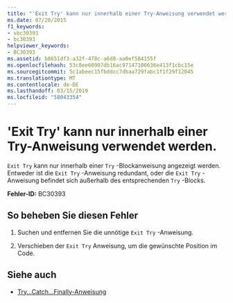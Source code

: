 ```yaml
---
title: "'Exit Try' kann nur innerhalb einer Try-Anweisung verwendet werden."
ms.date: 07/20/2015
f1_keywords:
- vbc30393
- bc30393
helpviewer_keywords:
- BC30393
ms.assetid: b8651df3-a32f-478c-a6d8-aa0ef584155f
ms.openlocfilehash: 53c8ee60907db16ac97147100636e413f1cbc15e
ms.sourcegitcommit: 5c1abeec15fbddcc7dbaa729fabc1f1f29f12045
ms.translationtype: MT
ms.contentlocale: de-DE
ms.lasthandoff: 03/15/2019
ms.locfileid: "58043354"
---
```

# <a name="exit-try-can-only-appear-inside-a-try-statement"></a>'Exit Try' kann nur innerhalb einer Try-Anweisung verwendet werden.
`Exit Try` kann nur innerhalb einer `Try` -Blockanweisung angezeigt werden. Entweder ist die `Exit Try` -Anweisung redundant, oder die `Exit Try` -Anweisung befindet sich außerhalb des entsprechenden `Try` -Blocks.  
  
 **Fehler-ID:** BC30393  
  
## <a name="to-correct-this-error"></a>So beheben Sie diesen Fehler  
  
1.  Suchen und entfernen Sie die unnötige `Exit Try` -Anweisung.  
  
2.  Verschieben der `Exit Try` Anweisung, um die gewünschte Position im Code.  
  
## <a name="see-also"></a>Siehe auch

- [Try...Catch...Finally-Anweisung](../../visual-basic/language-reference/statements/try-catch-finally-statement.md)
